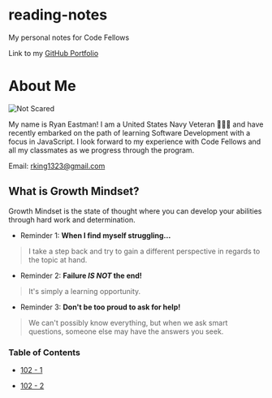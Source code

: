 # reading-notes
My personal notes for Code Fellows

Link to my [GitHub Portfolio](https://github.com/DocHolliday13x)

# About Me
![Not Scared](https://user-images.githubusercontent.com/99107900/211398914-8ddec33c-9fd9-43cd-8b42-13f1c2962582.jpg)

My name is Ryan Eastman! 
I am a United States Navy Veteran 🧜🏼‍♂️ and have recently embarked on the path of learning Software Development with a focus in JavaScript.
I look forward to my experience with Code Fellows and all my classmates as we progress through the program.

Email: rking1323@gmail.com




## What is Growth Mindset?

Growth Mindset is the state of thought where you can develop your abilities through hard work and determination.

- Reminder 1: **When I find myself struggling...**
> I take a step back and try to gain a different perspective in regards to the topic at hand. 
- Reminder 2: **Failure _IS NOT_ the end!** 
> It's simply a learning opportunity.
- Reminder 3: **Don't be too proud to ask for help!** 
> We can't possibly know everything, but when we ask smart questions, someone else may have the answers you seek.


### Table of Contents

* [102 - 1](https://docholliday13x.github.io/reading-notes/class1Markdown/)

* [102 - 2]()


